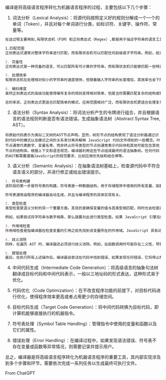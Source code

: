 编译是将高级语言程序转化为机器语言程序的过程，主要包括以下几个步骤：

1. 词法分析（Lexical Analysis）：将源代码按照定义好的规则分解成一个一个的单词（Token），并且对每个单词进行分类，如标识符、关键字、操作符、常量等。
```md
在这过程主要用到,有限状态机（FSM）和正则表达式（Regex）,都是用于描述字符串的语言工具，它们在匹配和处理字符串方面有一些不同之处。

1.匹配范围
正则表达式通常对整体字符串进行匹配，而有限状态机可以匹配任何前缀或子字符串。例如，给定一个模式P和一个字符串S，可以使用FSM来找出S中所有包含P的子字符串，但是正则表达式只会返回与整个S匹配的结果。

2. 完备性
正则表达式是一种完备的语言，可以匹配所有可计算的字符串，而有限状态机只能够匹配一些特定的语言。尽管FSM可以识别某些复杂的语言，但是对于某些类型的语言，如无法无限达到的语言，FSM可能是不适用的。

3. 处理效率
有限状态机在处理相对较小的字符串时速度很快，但随着输入字符串的长度增加，其效率也会下降。相反，如果需要处理大量数据并且要匹配多个规则，使用正则表达式可能更为有效。

4. 编码难度
虽然正则表达式的高级功能使得编写复杂的规则变得相对简单，但是当你需要匹配复杂的结构或特定的条件时，你可能会遇到困难。使用有限状态机，规则的编写和修改可以变得更加直观和可控。

总的来说，正则表达式更适合匹配简单的模式，应用范围相对广泛，而有限状态机更适合处理复杂规则、结构化数据等需要进行精细控制的场景。在实际应用时，可以根据具体需求选择使用哪种方式。
```

2. 语法分析（Syntax Analysis）：将词法分析产生的令牌进行组合，并且根据语言的语法规则判断是否有语法错误。生成抽象语法树（Abstract Syntax Tree, AST）。

```
将原始代码表示为类似二叉树的AST节点声明。显然，树形节点的结构表现了语法分析器通过识别代码中的模式以及模式之间的关系来分离并解释 JavaScript 代码文件得到的一些概念。叶节点通常代表数字、变量名等，而非终止符号类型的节点则通常表示代码块和其他可能包含其他节点的结构体。根据上下文和语言规范，编译器利用这些节点组成最终的语法抽象树。任何代码的AST都需要遵循JavaScript的规范要求，比如应用优先级和结合律等。
```

3. 语义分析（Semantic Analysis）：在抽象语法树基础上，检查源代码中不符合语言语义的部分，并进行修正或给出错误提示。

```md
1. 符号表构建
该阶段的第一步是符号表的构建。符号表是一种数据结构，用于存储程序中使用的所有变量、函数和类的名称，同时也记录这些元素的类型、作用域等信息。当编译器遍历 AST 时，它会检查每个变量、函数和类，在全局范围内添加相应的条目到符号表中。

符号表通常由程序的编译器自动生成，并且与编译程序的具体实现有关。

2. 类型检查
类型检查是语义分析的另一个重要方面。其目的是确保变量的值与其类型相匹配，同时也会检查函数调用的参数是否正确。类型检查可以帮助检测程序中潜在的运行时错误，因为类型不正确可能导致错误的计算结果或者是逻辑错误。

例如，如果尝试将字符串与数字相乘，那么就要对此进行类型检查。如果 JavaScript 引擎在解释代码时遇到“3 * ‘hello’”这样的表达式，它就会在编译时报错。

3. 作用域检查
作用域检查是指编译器在检查变量的引用之前先找到该变量所在的作用域。JavaScript 具有动态作用域和静态作用域两种策略。而常用的 JavaScript 是静态作用域（词法作用域），在编译阶段就确定了每个变量的作用域。因此，在语义分析阶段，编译器将会检查函数和变量的作用域，并确保没有重复定义或者未定义的标识符出现。

4. 歧义消除
同样，在遍历 AST 时，编译器还必须进行歧义消除。例如，在函数调用时可能存在二义性，导致编译器无法确定使用哪个函数。这时编译器将依照一定的规则进行错误提示，帮助程序员修复代码中的问题。

5. 报错处理
最后，在执行所有上述操作后，编译器会尝试在代码中找到错误，如果发现任何错误，它将停止解析并返回错误信息。由于不同的编译器实现方法不同，因此可以生成不同级别的错误。比如语法错误、类型错误等。
```

4. 中间代码生成（Intermediate Code Generation）：将高级语言的抽象句法树翻译成目标代码和中间代码表示，一般以三地址码的形式表达，这种形式易于优化。

5. 代码优化（Code Optimization）：在不改变程序功能的前提下，对目标代码进行优化，使得程序效率更高或者占用更少的存储空间。

6. 目标代码生成（Target Code Generation）：将中间代码转换为目标代码，即计算机能够直接执行的机器指令。

7. 符号表处理（Symbol Table Handling）：管理指令中使用的变量和函数以及它们的属性。

8. 错误处理（Error Handling）：在编译过程中，如果发现语法错误、符号表不存在变量或函数等异常情况，则需要记录并提示用户。

总之，编译器是将高级语言程序转化为机器语言程序的重要工具，其内部实现涉及到多个步骤和环节，需要依次完成一系列任务以生成最终可执行文件。



From ChatGPT
